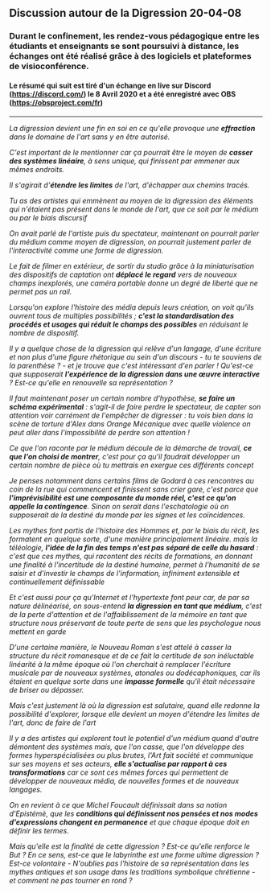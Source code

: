 ## Discussion autour de la Digression 20-04-08
### Durant le confinement, les rendez-vous pédagogique entre les étudiants et enseignants se sont poursuivi à distance, les échanges ont été réalisé grâce à des logiciels et plateformes de visioconférence.
#### Le résumé qui suit est tiré d'un échange en live sur Discord (https://discord.com/) le 8 Avril 2020 et a été enregistré avec OBS (https://obsproject.com/fr)

---------------------------------------------------------------------------------------------------

*La digression devient une fin en soi en ce qu'elle provoque une **effraction** dans le domaine de l'art sans y en être autorisé.*

*C'est important de le mentionner car ça pourrait être le moyen de **casser des systèmes linéaire**, à sens unique, qui finissent par emmener aux mêmes endroits.*

*Il s'agirait d'**étendre les limites** de l'art, d'échapper aux chemins tracés.*

*Tu as des artistes qui emmènent au moyen de la digression des éléments qui n'étaient pas présent dans le monde de l'art, que ce soit par le médium ou par le biais discursif*

*On avait parlé de l'artiste puis du spectateur, maintenant on pourrait parler du médium comme moyen de digression, on pourrait justement parler de l'interactivité comme une forme de digression.*

*Le fait de filmer en extérieur, de sortir du studio grâce à la miniaturisation des dispositifs de captation ont **déplacé le regard** vers de nouveaux champs inexplorés, une caméra portable donne un degré de liberté que ne permet pas un rail.*

*Lorsqu'on explore l'histoire des média depuis leurs création, on voit qu'ils ouvrent tous de multiples possibilités ; **c'est la standardisation des procédés et usages qui réduit le champs des possibles** en réduisant le nombre de dispositif.*

*Il y a quelque chose de la digression qui relève d'un langage, d'une écriture et non plus d'une figure rhétorique au sein d'un discours - tu te souviens de la parenthèse ? - et je trouve que c'est intéressant d'en parler ! Qu'est-ce que supposerait **l'expérience de la digression dans une œuvre interactive** ? Est-ce qu'elle en renouvelle sa représentation ?*

*Il faut maintenant poser un certain nombre d'hypothèse, **se faire un schéma expérimental** : s'agit-il de faire perdre le spectateur, de capter son attention voir carrément de l'empêcher de digresser : tu vois bien dans la scène de torture d'Alex dans Orange Mécanique avec quelle violence on peut aller dans l'impossibilité de perdre son attention !*

*Ce que l'on raconte par le médium découle de la démarche de travail, **ce que l'on choisi de montrer**, c'est pour ça qu'il faudrait développer un certain nombre de pièce où tu mettrais en exergue ces différents concept*

*Je penses notamment dans certains films de Godard à ces rencontres au coin de la rue qui commencent et finissent sans crier gare, c'est parce que **l'imprévisibilité est une composante du monde réel, c'est ce qu'on appelle la contingence**. Sinon on serait dans l'eschatologie où on supposerait de la destiné du monde par les signes et les coïncidences.*

*Les mythes font partis de l'histoire des Hommes et, par le biais du récit, les formatent en quelque sorte, d'une manière principalement linéaire. mais la téléologie, **l'idée de la fin des temps n'est pas séparé de celle du hasard** : c'est que ces mythes, qui racontent des récits de formations, en donnant une finalité à l'incertitude de la destiné humaine, permet à l'humanité de se saisir et d'investir le champs de l'information, infiniment extensible et continuellement définissable*

*Et c'est aussi pour ça qu'Internet et l'hypertexte font peur car, de par sa nature délinéarisé, on sous-entend **la digression en tant que médium**, c'est de la perte d'attention et de l'affaiblissement de la mémoire en tant que structure nous préservant de toute perte de sens que les psychologue nous mettent en garde*

*D'une certaine manière, le Nouveau Roman s'est attelé à casser la structure du récit romanesque et de ce fait la certitude de son inéluctable linéarité à la même époque où l'on cherchait à remplacer l'écriture musicale par de nouveaux systèmes, atonales ou dodécaphoniques, car ils étaient en quelque sorte dans une **impasse formelle** qu'il était nécessaire de briser ou dépasser.*

*Mais c'est justement là où la digression est salutaire, quand elle redonne la possibilité d'explorer, lorsque elle devient un moyen d'étendre les limites de l'art, donc de faire de l'art*

*Il y a des artistes qui explorent tout le potentiel d'un médium quand d'autre démontent des systèmes mais, que l'on casse, que l'on développe des formes hyperspécialisées ou plus brutes, l'Art fait société et communique sur ses moyens et ses acteurs, **elle s'actualise par rapport à ces transformations** car ce sont ces mêmes forces qui permettent de développer de nouveaux média, de nouvelles formes et de nouveaux langages.*

*On en revient à ce que Michel Foucault définissait dans sa notion d'Epistémè, que les **conditions qui définissent nos pensées et nos modes d'expressions changent en permanence** et que chaque époque doit en définir les termes.*

*Mais qu'elle est la finalité de cette digression ? Est-ce qu'elle renforce le But ? En ce sens, est-ce que le labyrinthe est une forme ultime digression ? Est-ce volontaire - N'oublies pas l'histoire de sa représentation dans les mythes antiques et son usage dans les traditions symbolique chrétienne - et comment ne pas tourner en rond ?*
